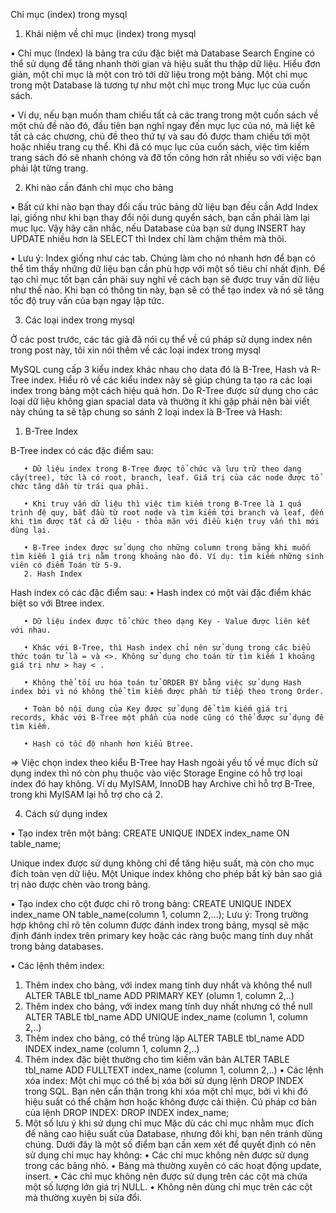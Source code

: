 ﻿Chỉ mục (index) trong mysql

1. Khái niệm về chỉ mục (index) trong mysql

• Chỉ mục (Index) là bảng tra cứu đặc biệt mà Database Search Engine có thể sử dụng để tăng nhanh thời gian và hiệu suất thu thập dữ liệu. Hiểu đơn giản, một chỉ mục là một con trỏ tới dữ liệu trong một bảng. Một chỉ mục trong một Database là tương tự như một chỉ mục trong Mục lục của cuốn sách.

• Ví dụ, nếu bạn muốn tham chiếu tất cả các trang trong một cuốn sách về một chủ đề nào đó, đầu tiên bạn nghĩ ngay đến mục lục của nó, mà liệt kê tất cả các chương, chủ đề theo thứ tự và sau đó được tham chiếu tới một hoặc nhiều trang cụ thể. Khi đã có mục lục của cuốn sách, việc tìm kiếm trang sách đó sẽ nhanh chóng và đỡ tốn công hơn rất nhiều so với việc bạn phải lật từng trang.
       
2. Khi nào cần đánh chỉ mục cho bảng

• Bất cứ khi nào bạn thay đổi cấu trúc bảng dữ liệu bạn đều cần Add Index lại, giống như khi bạn thay đổi nội dung quyển sách, bạn cần phải làm lại mục lục. Vậy hãy cân nhắc, nếu Database của bạn sử dụng INSERT hay UPDATE nhiều hơn là SELECT thì Index chỉ làm chậm thêm mà thôi.

• Lưu ý: Index giống như các tab. Chúng làm cho nó nhanh hơn để bạn có thể tìm thấy những dữ liệu bạn cần phù hợp với một số tiêu chí nhất định. Để tạo chỉ mục tốt bạn cần phải suy nghĩ về cách bạn sẽ được truy vấn dữ liệu như thế nào. Khi bạn có thông tin này, bạn sẽ có thể tạo index và nó sẽ tăng tốc độ truy vấn của bạn ngay lập tức.
       
3. Các loại index trong mysql

Ở các post trước, các tác giả đã nói cụ thể về cú pháp sử dụng index nên trong post này, tôi xin nói thêm về các loại index trong mysql

MySQL cung cấp 3 kiểu index khác nhau cho data đó là B-Tree, Hash và R-Tree index. Hiểu rõ về các kiểu index này sẽ giúp chúng ta tạo ra các loại index trong bảng một cách hiệu quả hơn. Do R-Tree được sử dụng cho các loại dữ liệu không gian spacial data và thường ít khi gặp phải nên bài viết này chúng ta sẽ tập chung so sánh 2 loại index là B-Tree và Hash:
1. B-Tree Index

B-Tree index có các đặc điểm sau:

       • Dữ liệu index trong B-Tree được tổ chức và lưu trữ theo dạng cây(tree), tức là có root, branch, leaf. Giá trị của các node được tổ chức tăng dần từ trái qua phải.

       • Khi truy vấn dữ liệu thì việc tìm kiếm trong B-Tree là 1 quá trình đệ quy, bắt đầu từ root node và tìm kiếm tới branch và leaf, đến khi tìm được tất cả dữ liệu - thỏa mãn với điều kiện truy vấn thì mới dùng lại.

       • B-Tree index được sử dụng cho những column trong bảng khi muốn tìm kiếm 1 giá trị nằm trong khoảng nào đó. Ví dụ: tìm kiếm những sinh viên có điểm Toán từ 5-9.
       2. Hash Index
Hash index có các đặc điểm sau:
       • Hash index có một vài đặc điểm khác biệt so với Btree index.

       • Dữ liệu index được tổ chức theo dạng Key - Value được liên kết với nhau.

       • Khác với B-Tree, thì Hash index chỉ nên sử dụng trong các biểu thức toán tử là = và <>. Không sử dụng cho toán từ tìm kiếm 1 khoảng giá trị như > hay < .

       • Không thể tối ưu hóa toán tử ORDER BY bằng việc sử dụng Hash index bởi vì nó không thể tìm kiếm được phần từ tiếp theo trong Order.

       • Toàn bộ nội dung của Key được sử dụng để tìm kiếm giá trị records, khác với B-Tree một phần của node cũng có thể được sử dụng để tìm kiếm.

       • Hash có tốc độ nhanh hơn kiểu Btree.
       
=> Việc chọn index theo kiểu B-Tree hay Hash ngoài yếu tố về mục đích sử dụng index thì nó còn phụ thuộc vào việc Storage Engine có hỗ trợ loại index đó hay không. Ví dụ MyISAM, InnoDB hay Archive chỉ hỗ trợ B-Tree, trong khi MyISAM lại hỗ trợ cho cả 2.

4. Cách sử dụng index

• Tạo index trên một bảng:
CREATE UNIQUE INDEX index_name
ON table_name;

Unique index được sử dụng không chỉ để tăng hiệu suất, mà còn cho mục đích toàn vẹn dữ liệu. Một Unique index không cho phép bất kỳ bản sao giá trị nào được chèn vào trong bảng.

• Tạo index cho cột được chỉ rõ trong bảng:
CREATE UNIQUE INDEX index_name
ON table_name(column 1, column 2,...);
Lưu ý: Trong trường hợp không chỉ rõ tên column được đánh index trong bảng, mysql sẽ mặc định đánh index trên primary key hoặc các ràng buộc mang tính duy nhất trong bảng databases.

• Các lệnh thêm index:
1. Thêm index cho bảng, với index mang tính duy nhất và không thể null
ALTER TABLE tbl_name ADD PRIMARY KEY (olumn 1, column 2,..)
2. Thêm index cho bảng, với index mang tính duy nhất nhưng có thể null
ALTER TABLE tbl_name ADD UNIQUE index_name (column 1, column 2,..)
3. Thêm index cho bảng, có thể trùng lặp
ALTER TABLE tbl_name ADD INDEX index_name (column 1, column 2,..)
4. Thêm index đặc biệt thường cho tìm kiếm văn bản
ALTER TABLE tbl_name ADD FULLTEXT index_name (column 1, column 2,..)
       • Các lệnh xóa index:
Một chỉ mục có thể bị xóa bởi sử dụng lệnh DROP INDEX trong SQL. Bạn nên cẩn thận trong khi xóa một chỉ mục, bởi vì khi đó hiệu suất có thể chậm hơn hoặc không được cải thiện.
Cú pháp cơ bản của lệnh DROP INDEX:
DROP INDEX index_name;
5. Một số lưu ý khi sử dụng chỉ mục
Mặc dù các chỉ mục nhằm mục đích để nâng cao hiệu suất của Database, nhưng đôi khi, bạn nên tránh dùng chúng. Dưới đây là một số điểm bạn cần xem xét để quyết định có nên sử dụng chỉ mục hay không:
       • Các chỉ mục không nên được sử dụng trong các bảng nhỏ.
       • Bảng mà thường xuyên có các hoạt động update, insert.
       • Các chỉ mục không nên được sử dụng trên các cột mà chứa một số lượng lớn giá trị NULL.
       • Không nên dùng chỉ mục trên các cột mà thường xuyên bị sửa đổi.


